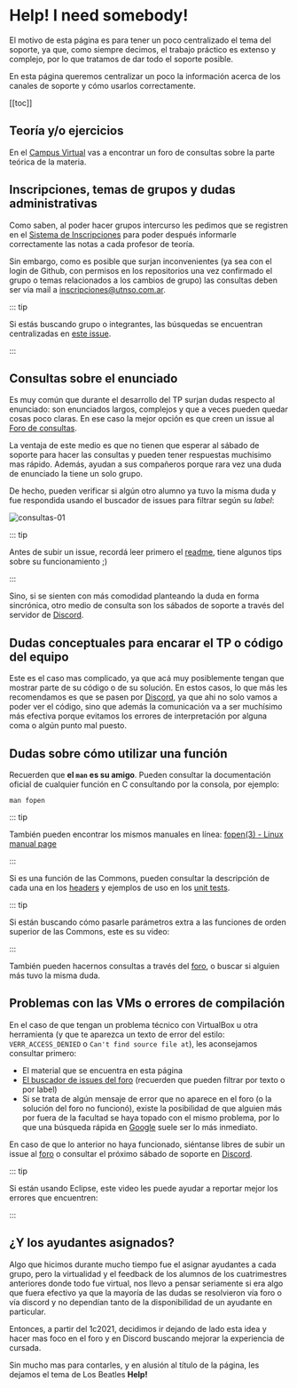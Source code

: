 # Help! I need somebody!

El motivo de esta página es para tener un poco centralizado el tema del soporte,
ya que, como siempre decimos, el trabajo práctico es extenso y complejo, por lo
que tratamos de dar todo el soporte posible.

En esta página queremos centralizar un poco la información acerca de los canales
de soporte y cómo usarlos correctamente.

[[toc]]

## Teoría y/o ejercicios

En el [Campus Virtual](https://faq.utnso.com.ar/cv) vas a encontrar un foro de
consultas sobre la parte teórica de la materia.

## Inscripciones, temas de grupos y dudas administrativas

Como saben, al poder hacer grupos intercurso les pedimos que se registren en el
[Sistema de Inscripciones](https://faq.utnso.com.ar/inscripciones) para poder
después informarle correctamente las notas a cada profesor de teoría.

Sin embargo, como es posible que surjan inconvenientes (ya sea con el login de
Github, con permisos en los repositorios una vez confirmado el grupo o temas
relacionados a los cambios de grupo) las consultas deben ser via
mail a [inscripciones@utnso.com.ar](mailto:inscripciones@utnso.com.ar).

::: tip

Si estás buscando grupo o integrantes, las búsquedas se encuentran centralizadas
en [este issue](https://faq.utnso.com.ar/issue-grupos).

:::

## Consultas sobre el enunciado

Es muy común que durante el desarrollo del TP surjan dudas respecto al
enunciado: son enunciados largos, complejos y que a veces pueden quedar cosas
poco claras. En ese caso la mejor opción es que creen un issue al
[Foro de consultas](https://faq.utnso.com.ar/foro).

La ventaja de este medio es que no tienen que esperar al sábado de soporte para
hacer las consultas y pueden tener respuestas muchisimo mas rápido. Además,
ayudan a sus compañeros porque rara vez una duda de enunciado la tiene un solo
grupo.

De hecho, pueden verificar si algún otro alumno ya tuvo la misma duda y fue
respondida usando el buscador de issues para filtrar según su _label_:

![consultas-01](/img/consultas/consultas-01.png)

::: tip

Antes de subir un issue, recordá leer primero el
[readme](https://github.com/sisoputnfrba/foro/blob/master/README.md), tiene
algunos tips sobre su funcionamiento ;)

:::

Sino, si se sienten con más comodidad planteando la duda en forma sincrónica,
otro medio de consulta son los sábados de soporte a través del servidor de
[Discord](https://faq.utnso.com.ar/discord-invite).

## Dudas conceptuales para encarar el TP o código del equipo

Este es el caso mas complicado, ya que acá muy posiblemente tengan que mostrar
parte de su código o de su solución. En estos casos, lo que más les recomendamos
es que se pasen por [Discord](https://faq.utnso.com.ar/discord-invite), ya que
ahi no solo vamos a poder ver el código, sino que además la comunicación va a
ser muchísimo más efectiva porque evitamos los errores de interpretación por
alguna coma o algún punto mal puesto.

## Dudas sobre cómo utilizar una función

Recuerden que **el `man` es su amigo**. Pueden consultar la documentación
oficial de cualquier función en C consultando por la consola, por ejemplo:

```bash:no-line-numbers
man fopen
```

::: tip

También pueden encontrar los mismos manuales en línea:
[fopen(3) - Linux manual page](https://man7.org/linux/man-pages/man3/fopen.3.html)

:::

Si es una función de las Commons, pueden consultar la descripción de cada una en
los
[headers](https://github.com/sisoputnfrba/so-commons-library/tree/master/src/commons)
y ejemplos de uso en los
[unit tests](https://github.com/sisoputnfrba/so-commons-library/tree/master/tests/unit-tests).

::: tip

Si están buscando cómo pasarle parámetros extra a las funciones de orden
superior de las Commons, este es su video:

<YouTube v="1kYyxZXGjp0"/>

:::

También pueden hacernos consultas a través del
[foro](https://faq.utnso.com.ar/foro), o buscar si alguien más tuvo la
misma duda.

## Problemas con las VMs o errores de compilación

En el caso de que tengan un problema técnico con VirtualBox u otra herramienta
(y que te aparezca un texto de error del estilo: `VERR_ACCESS_DENIED` o
`Can't find source file at`), les aconsejamos consultar primero:

- El material que se encuentra en esta página
- [El buscador de issues del foro](https://faq.utnso.com.ar/issues)
  (recuerden que pueden filtrar por texto o por label)
- Si se trata de algún mensaje de error que no aparece en el foro (o la solución
  del foro no funcionó), existe la posibilidad de que alguien más por fuera de
  la facultad se haya topado con el mismo problema, por lo que una búsqueda
  rápida en [Google](https://google.com/) suele ser lo más inmediato.

En caso de que lo anterior no haya funcionado, siéntanse libres de subir un
issue al [foro](https://faq.utnso.com.ar/foro) o consultar el próximo sábado
de soporte en [Discord](https://faq.utnso.com.ar/discord-invite).

::: tip

Si están usando Eclipse, este video les puede ayudar a reportar mejor los
errores que encuentren:

<YouTube v="qKkmU13uKHw"/>

:::

## ¿Y los ayudantes asignados?

Algo que hicimos durante mucho tiempo fue el asignar ayudantes a cada grupo,
pero la virtualidad y el feedback de los alumnos de los cuatrimestres anteriores
donde todo fue virtual, nos llevo a pensar seriamente si era algo que fuera
efectivo ya que la mayoría de las dudas se resolvieron vía foro o vía discord y
no dependían tanto de la disponibilidad de un ayudante en particular.

Entonces, a partir del 1c2021, decidimos ir dejando de lado esta idea y hacer
mas foco en el foro y en Discord buscando mejorar la experiencia de cursada.

Sin mucho mas para contarles, y en alusión al título de la página, les dejamos
el tema de Los Beatles **Help!**

<YouTube v="2Q_ZzBGPdqE"/>
